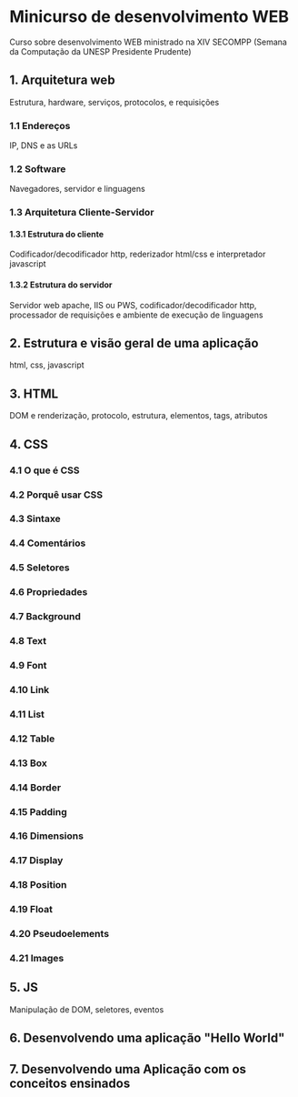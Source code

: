 # Minicurso de desenvolvimento WEB
Curso sobre desenvolvimento WEB ministrado na XIV SECOMPP (Semana da Computação da UNESP Presidente Prudente)

## 1. Arquitetura web
  Estrutura, hardware, serviços, protocolos, e requisições
### 1.1 Endereços
  IP, DNS e as URLs
### 1.2 Software
  Navegadores, servidor e linguagens
### 1.3 Arquitetura Cliente-Servidor
#### 1.3.1 Estrutura do cliente
  Codificador/decodificador http, rederizador html/css e interpretador javascript
#### 1.3.2 Estrutura do servidor
  Servidor web apache, IIS ou PWS, codificador/decodificador http, processador de requisições e ambiente de execução de linguagens
## 2. Estrutura e visão geral de uma aplicação
  html, css, javascript
## 3. HTML
  DOM e renderização, protocolo, estrutura, elementos, tags, atributos
## 4. CSS
### 4.1 O que é CSS
### 4.2 Porquê usar CSS
### 4.3 Sintaxe
### 4.4 Comentários
### 4.5 Seletores
### 4.6 Propriedades
### 4.7 Background
### 4.8 Text
### 4.9 Font
### 4.10 Link
### 4.11 List
### 4.12 Table
### 4.13 Box
### 4.14 Border
### 4.15 Padding
### 4.16 Dimensions
### 4.17 Display
### 4.18 Position
### 4.19 Float
### 4.20 Pseudoelements
### 4.21 Images
## 5. JS
  Manipulação de DOM, seletores, eventos
## 6. Desenvolvendo uma aplicação "Hello World"
## 7. Desenvolvendo uma Aplicação com os conceitos ensinados
